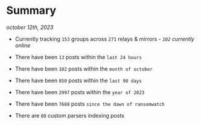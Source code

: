 
# Summary
_october 12th, 2023_

- Currently tracking `153` groups across `271` relays & mirrors - _`102` currently online_

- There have been `13` posts within the `last 24 hours`

- There have been `102` posts within the `month of october`

- There have been `850` posts within the `last 90 days`

- There have been `2997` posts within the `year of 2023`

- There have been `7688` posts `since the dawn of ransomwatch`

- There are `80` custom parsers indexing posts
